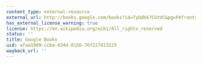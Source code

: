 ```yaml
---
content_type: external-resource
external_url: http://books.google.com/books?id=TyQdbk7CGtUC&pg=PAfrontcover
has_external_license_warning: true
license: https://en.wikipedia.org/wiki/All_rights_reserved
status: ''
title: Google Books
uid: afaa1909-ccba-434d-8156-76f227413223
wayback_url: ''
---
```

